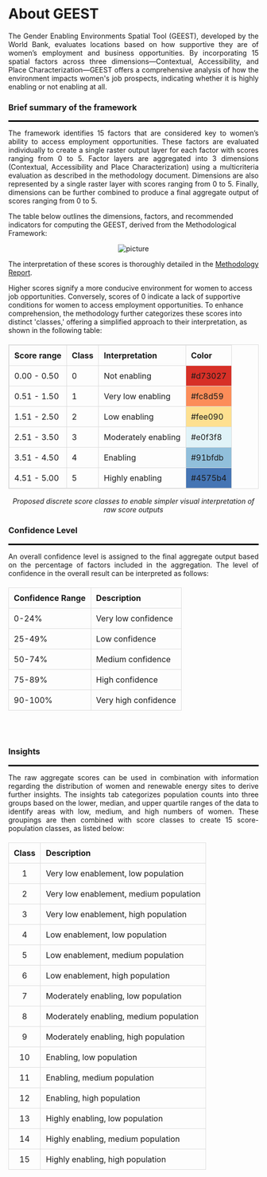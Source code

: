 # About GEEST
<p align="justify">  
The Gender Enabling Environments Spatial Tool (GEEST), developed by the World Bank, evaluates locations based on how supportive they are of women’s employment and business opportunities. By incorporating 15 spatial factors across three dimensions—Contextual, Accessibility, and Place Characterization—GEEST offers a comprehensive analysis of how the environment impacts women's job prospects, indicating whether it is highly enabling or not enabling at all. 
</p>


<h3>Brief summary of the framework</h3>
<hr style="height: 3px; background-color: black; border: none;">
<p align="justify">  
The framework identifies 15 factors that are considered key to women’s ability to access employment opportunities. These factors are evaluated individually to create a single raster output layer for each factor with scores ranging from 0 to 5. 
Factor layers are aggregated into 3 dimensions (Contextual, Accessibility and Place Characterization) using a multicriteria evaluation as described in the methodology document. Dimensions are also represented by a single raster layer with scores ranging from 0 to 5. Finally, dimensions can be further combined to produce a final aggregate output of scores ranging from 0 to 5. 
</p>

The table below outlines the dimensions, factors, and recommended indicators for computing the GEEST, derived from the Methodological Framework:

<p align="center">
  <img src="https://github.com/worldbank/GEEST/raw/main/docs/pictures/ReadMe/factors.jpg" alt="picture">
</p>

<p align="justify"> 
The interpretation of these scores is thoroughly detailed in the <a href="https://documents.worldbank.org/en/publication/documents-reports/documentdetail/099121123091527675/p1792120dc820d04409928040a279022b42">Methodology Report</a>.
</p>

Higher scores signify a more conducive environment for women to access job opportunities. Conversely, scores of 0 indicate a lack of supportive conditions for women to access employment opportunities. To enhance comprehension, the methodology further categorizes these scores into distinct 'classes,' offering a simplified approach to their interpretation, as shown in the following table:


<table style="width: 100%; border-collapse: collapse; margin-top: 20px; border: 1px solid #ddd;">
  <thead>
    <tr>
      <th style="padding: 10px; border: 1px solid #ddd; text-align: left;">Score range</th>
      <th style="padding: 10px; border: 1px solid #ddd; text-align: left;">Class</th>
      <th style="padding: 10px; border: 1px solid #ddd; text-align: left;">Interpretation</th>
      <th style="padding: 10px; border: 1px solid #ddd; text-align: left;">Color</th>
    </tr>
  </thead>
  <tbody>
    <tr>
      <td style="padding: 10px; border: 1px solid #ddd;">0.00 - 0.50</td>
      <td style="padding: 10px; border: 1px solid #ddd;">0</td>
      <td style="padding: 10px; border: 1px solid #ddd;">Not enabling</td>
      <td style="background-color: #d73027; padding: 10px; border: 1px solid #ddd;">#d73027</td>
    </tr>
    <tr>
      <td style="padding: 10px; border: 1px solid #ddd;">0.51 - 1.50</td>
      <td style="padding: 10px; border: 1px solid #ddd;">1</td>
      <td style="padding: 10px; border: 1px solid #ddd;">Very low enabling</td>
      <td style="background-color: #fc8d59; padding: 10px; border: 1px solid #ddd;">#fc8d59</td>
    </tr>
    <tr>
      <td style="padding: 10px; border: 1px solid #ddd;">1.51 - 2.50</td>
      <td style="padding: 10px; border: 1px solid #ddd;">2</td>
      <td style="padding: 10px; border: 1px solid #ddd;">Low enabling</td>
      <td style="background-color: #fee090; padding: 10px; border: 1px solid #ddd;">#fee090</td>
    </tr>
    <tr>
      <td style="padding: 10px; border: 1px solid #ddd;">2.51 - 3.50</td>
      <td style="padding: 10px; border: 1px solid #ddd;">3</td>
      <td style="padding: 10px; border: 1px solid #ddd;">Moderately enabling</td>
      <td style="background-color: #e0f3f8; padding: 10px; border: 1px solid #ddd;">#e0f3f8</td>
    </tr>
    <tr>
      <td style="padding: 10px; border: 1px solid #ddd;">3.51 - 4.50</td>
      <td style="padding: 10px; border: 1px solid #ddd;">4</td>
      <td style="padding: 10px; border: 1px solid #ddd;">Enabling</td>
      <td style="background-color: #91bfdb; padding: 10px; border: 1px solid #ddd;">#91bfdb</td>
    </tr>
    <tr>
      <td style="padding: 10px; border: 1px solid #ddd;">4.51 - 5.00</td>
      <td style="padding: 10px; border: 1px solid #ddd;">5</td>
      <td style="padding: 10px; border: 1px solid #ddd;">Highly enabling</td>
      <td style="background-color: #4575b4; padding: 10px; border: 1px solid #ddd;">#4575b4</td>
    </tr>
  </tbody>
</table>

<p style="text-align: center; font-weight: normal;">
  <em>Proposed discrete score classes to enable simpler visual interpretation of raw score outputs</em>
</p>


<h3>Confidence Level</h3>
<hr style="height: 3px; background-color: black; border: none;">
<p align="justify">  
An overall confidence level is assigned to the final aggregate output based on the percentage of factors included in the aggregation. The level of confidence in the overall result can be interpreted as follows: 
</p>
<table style="width: 100%; border-collapse: collapse; margin-top: 20px;">
  <thead>
    <tr>
      <th style="padding: 10px; border: 1px solid #ddd; text-align: left;">Confidence Range</th>
      <th style="padding: 10px; border: 1px solid #ddd; text-align: left;">Description</th>
    </tr>
  </thead>
  <tbody>
    <tr>
      <td style="padding: 10px; border: 1px solid #ddd;">0-24%</td>
      <td style="padding: 10px; border: 1px solid #ddd;">Very low confidence</td>
    </tr>
    <tr>
      <td style="padding: 10px; border: 1px solid #ddd;">25-49%</td>
      <td style="padding: 10px; border: 1px solid #ddd;">Low confidence</td>
    </tr>
    <tr>
      <td style="padding: 10px; border: 1px solid #ddd;">50-74%</td>
      <td style="padding: 10px; border: 1px solid #ddd;">Medium confidence</td>
    </tr>
    <tr>
      <td style="padding: 10px; border: 1px solid #ddd;">75-89%</td>
      <td style="padding: 10px; border: 1px solid #ddd;">High confidence</td>
    </tr>
    <tr>
      <td style="padding: 10px; border: 1px solid #ddd;">90-100%</td>
      <td style="padding: 10px; border: 1px solid #ddd;">Very high confidence</td>
    </tr>
  </tbody>
</table>

<br><br>
<h3>Insights</h3>
<hr style="height: 3px; background-color: black; border: none;">
<p align="justify"> 
The raw aggregate scores can be used in combination with information regarding the distribution of women and renewable energy sites to derive further insights. The insights tab categorizes population counts into three groups based on the lower, median, and upper quartile ranges of the data to identify areas with low, medium, and high numbers of women. These groupings are then combined with score classes to create 15 score-population classes, as listed below:
</p>

<table style="width: 100%; border-collapse: collapse; margin-top: 20px;">
  <thead>
    <tr>
      <th style="padding: 10px; border: 1px solid #ddd; text-align: left;">Class</th>
      <th style="padding: 10px; border: 1px solid #ddd; text-align: left;">Description</th>
    </tr>
  </thead>
  <tbody>
    <tr>
      <td style="padding: 10px; border: 1px solid #ddd; text-align: center;">1</td>
      <td style="padding: 10px; border: 1px solid #ddd;">Very low enablement, low population</td>
    </tr>
    <tr>
      <td style="padding: 10px; border: 1px solid #ddd; text-align: center;">2</td>
      <td style="padding: 10px; border: 1px solid #ddd;">Very low enablement, medium population</td>
    </tr>
    <tr>
      <td style="padding: 10px; border: 1px solid #ddd; text-align: center;">3</td>
      <td style="padding: 10px; border: 1px solid #ddd;">Very low enablement, high population</td>
    </tr>
    <tr>
      <td style="padding: 10px; border: 1px solid #ddd; text-align: center;">4</td>
      <td style="padding: 10px; border: 1px solid #ddd;">Low enablement, low population</td>
    </tr>
    <tr>
      <td style="padding: 10px; border: 1px solid #ddd; text-align: center;">5</td>
      <td style="padding: 10px; border: 1px solid #ddd;">Low enablement, medium population</td>
    </tr>
    <tr>
      <td style="padding: 10px; border: 1px solid #ddd; text-align: center;">6</td>
      <td style="padding: 10px; border: 1px solid #ddd;">Low enablement, high population</td>
    </tr>
    <tr>
      <td style="padding: 10px; border: 1px solid #ddd; text-align: center;">7</td>
      <td style="padding: 10px; border: 1px solid #ddd;">Moderately enabling, low population</td>
    </tr>
    <tr>
      <td style="padding: 10px; border: 1px solid #ddd; text-align: center;">8</td>
      <td style="padding: 10px; border: 1px solid #ddd;">Moderately enabling, medium population</td>
    </tr>
    <tr>
      <td style="padding: 10px; border: 1px solid #ddd; text-align: center;">9</td>
      <td style="padding: 10px; border: 1px solid #ddd;">Moderately enabling, high population</td>
    </tr>
    <tr>
      <td style="padding: 10px; border: 1px solid #ddd; text-align: center;">10</td>
      <td style="padding: 10px; border: 1px solid #ddd;">Enabling, low population</td>
    </tr>
    <tr>
      <td style="padding: 10px; border: 1px solid #ddd; text-align: center;">11</td>
      <td style="padding: 10px; border: 1px solid #ddd;">Enabling, medium population</td>
    </tr>
    <tr>
      <td style="padding: 10px; border: 1px solid #ddd; text-align: center;">12</td>
      <td style="padding: 10px; border: 1px solid #ddd;">Enabling, high population</td>
    </tr>
    <tr>
      <td style="padding: 10px; border: 1px solid #ddd; text-align: center;">13</td>
      <td style="padding: 10px; border: 1px solid #ddd;">Highly enabling, low population</td>
    </tr>
    <tr>
      <td style="padding: 10px; border: 1px solid #ddd; text-align: center;">14</td>
      <td style="padding: 10px; border: 1px solid #ddd;">Highly enabling, medium population</td>
    </tr>
    <tr>
      <td style="padding: 10px; border: 1px solid #ddd; text-align: center;">15</td>
      <td style="padding: 10px; border: 1px solid #ddd;">Highly enabling, high population</td>
    </tr>
  </tbody>
</table>

